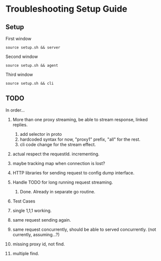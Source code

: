 # Troubleshooting Setup Guide


## Setup

First window

```shell
source setup.sh && server
```

Second window

```shell
source setup.sh && agent
```

Third window

```shell
source setup.sh && cli
```

## TODO

In order...

1. More than one proxy streaming, be able to stream response, linked replies.
   1. add selector in proto
   1. hardcoded syntax for now, "proxy1" prefix, "all" for the rest.
   1. cli code change for the stream effect.
1. actual respect the requestId. incrementing.
1. maybe tracking map when connection is lost?
1. HTTP libraries for sending request to config dump interface.


1. Handle TODO for long running request streaming.
   1. Done. Already in separate go routine.


1. Test Cases
  1. single 1,1,1 working.
  1. same request sending again.
  1. same request concurrently, should be able to served concurrently. (not currently, assuming...?)
  1. missing proxy id, not find.
  1. multiple find.
